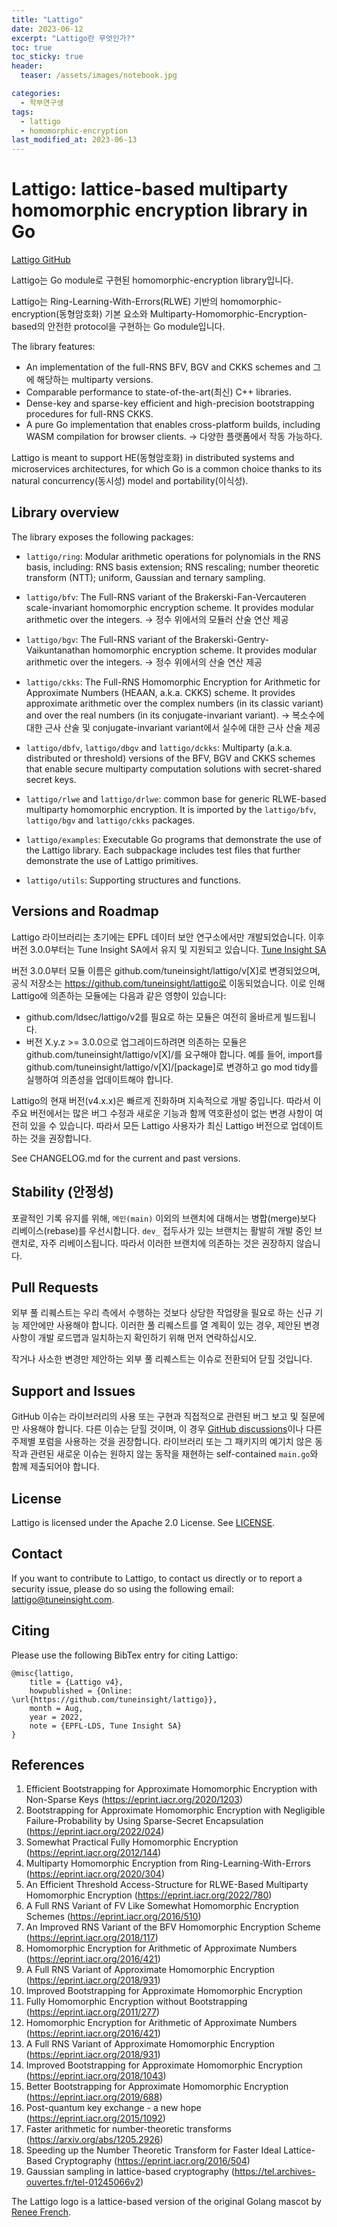 ```yaml
---
title: "Lattigo"
date: 2023-06-12
excerpt: "Lattigo란 무엇인가?"
toc: true
toc_sticky: true
header:
  teaser: /assets/images/notebook.jpg

categories:
  - 학부연구생
tags:
  - lattigo
  - homomorphic-encryption
last_modified_at: 2023-06-13
---
```


# Lattigo: lattice-based multiparty homomorphic encryption library in Go

[Lattigo GitHub](https://github.com/JihunSKKU/lattigo)

Lattigo는 Go module로 구현된 homomorphic-encryption library입니다.

Lattigo는 Ring-Learning-With-Errors(RLWE) 기반의 homomorphic-encryption(동형암호화) 기본 요소와 Multiparty-Homomorphic-Encryption-based의 안전한 protocol을 구현하는 Go module입니다.

The library features:

- An implementation of the full-RNS BFV, BGV and CKKS schemes and 그에 해당하는 multiparty versions.
- Comparable performance to state-of-the-art(최신) C++ libraries.
- Dense-key and sparse-key efficient and high-precision bootstrapping procedures for full-RNS CKKS.
- A pure Go implementation that enables cross-platform builds, including WASM compilation for browser clients. -> 다양한 플랫폼에서 작동 가능하다.

Lattigo is meant to support HE(동형암호화) in distributed systems and microservices architectures, for which Go is a common choice thanks to its natural concurrency(동시성) model and portability(이식성).

## Library overview

The library exposes the following packages:

- `lattigo/ring`: Modular arithmetic operations for polynomials in the RNS basis, including: RNS basis extension; RNS rescaling; number theoretic transform (NTT); uniform, Gaussian and ternary sampling.

- `lattigo/bfv`: The Full-RNS variant of the Brakerski-Fan-Vercauteren scale-invariant homomorphic encryption scheme. It provides modular arithmetic over the integers. -> 정수 위에서의 모듈러 산술 연산 제공

- `lattigo/bgv`: The Full-RNS variant of the Brakerski-Gentry-Vaikuntanathan homomorphic
  encryption scheme. It provides modular arithmetic over the integers. -> 정수 위에서의 산술 연산 제공
- `lattigo/ckks`: The Full-RNS Homomorphic Encryption for Arithmetic for Approximate Numbers (HEAAN,
  a.k.a. CKKS) scheme. It provides approximate arithmetic over the complex numbers (in its classic
  variant) and over the real numbers (in its conjugate-invariant variant). -> 복소수에 대한 근사 산술 및 conjugate-invariant variant에서 실수에 대한 근사 산술 제공

- `lattigo/dbfv`, `lattigo/dbgv` and `lattigo/dckks`: Multiparty (a.k.a. distributed or threshold)
  versions of the BFV, BGV and CKKS schemes that enable secure multiparty computation solutions with
  secret-shared secret keys.

- `lattigo/rlwe` and `lattigo/drlwe`: common base for generic RLWE-based multiparty homomorphic
  encryption. It is imported by the `lattigo/bfv`, `lattigo/bgv` and `lattigo/ckks` packages.

- `lattigo/examples`: Executable Go programs that demonstrate the use of the Lattigo library. Each subpackage includes test files that further demonstrate the use of Lattigo primitives.

- `lattigo/utils`: Supporting structures and functions.

## Versions and Roadmap

Lattigo 라이브러리는 초기에는 EPFL 데이터 보안 연구소에서만 개발되었습니다. 이후 버전 3.0.0부터는 Tune Insight SA에서 유지 및 지원되고 있습니다. [Tune Insight SA](https://tuneinsight.com)

버전 3.0.0부터 모듈 이름은 github.com/tuneinsight/lattigo/v[X]로 변경되었으며, 공식 저장소는 https://github.com/tuneinsight/lattigo로 이동되었습니다. 이로 인해 Lattigo에 의존하는 모듈에는 다음과 같은 영향이 있습니다:

- github.com/ldsec/lattigo/v2를 필요로 하는 모듈은 여전히 올바르게 빌드됩니다.
- 버전 X.y.z >= 3.0.0으로 업그레이드하려면 의존하는 모듈은 github.com/tuneinsight/lattigo/v[X]/를 요구해야 합니다. 예를 들어, import를 github.com/tuneinsight/lattigo/v[X]/[package]로 변경하고 go mod tidy를 실행하여 의존성을 업데이트해야 합니다.

Lattigo의 현재 버전(v4.x.x)은 빠르게 진화하며 지속적으로 개발 중입니다. 따라서 이 주요 버전에서는 많은 버그 수정과 새로운 기능과 함께 역호환성이 없는 변경 사항이 여전히 있을 수 있습니다. 따라서 모든 Lattigo 사용자가 최신 Lattigo 버전으로 업데이트하는 것을 권장합니다.

See CHANGELOG.md for the current and past versions.

## Stability (안정성)

포괄적인 기록 유지를 위해, `메인(main)` 이외의 브랜치에 대해서는 병합(merge)보다 리베이스(rebase)를 우선시합니다. `dev_` 접두사가 있는 브랜치는 활발히 개발 중인 브랜치로, 자주 리베이스됩니다. 따라서 이러한 브랜치에 의존하는 것은 권장하지 않습니다.

## Pull Requests

외부 풀 리퀘스트는 우리 측에서 수행하는 것보다 상당한 작업량을 필요로 하는 신규 기능 제안에만 사용해야 합니다. 이러한 풀 리퀘스트를 열 계획이 있는 경우, 제안된 변경 사항이 개발 로드맵과 일치하는지 확인하기 위해 먼저 연락하십시오.

작거나 사소한 변경만 제안하는 외부 풀 리퀘스트는 이슈로 전환되어 닫힐 것입니다.

## Support and Issues

GitHub 이슈는 라이브러리의 사용 또는 구현과 직접적으로 관련된 버그 보고 및 질문에만 사용해야 합니다. 다른 이슈는 닫힐 것이며, 이 경우 [GitHub discussions](https://github.com/tuneinsight/lattigo/discussions)이나 다른 주제별 포럼을 사용하는 것을 권장합니다. 라이브러리 또는 그 패키지의 예기치 않은 동작과 관련된 새로운 이슈는 원하지 않는 동작을 재현하는 self-contained `main.go`와 함께 제출되어야 합니다.

## License

Lattigo is licensed under the Apache 2.0 License. See [LICENSE](https://github.com/tuneinsight/lattigo/blob/master/LICENSE).

## Contact

If you want to contribute to Lattigo, to contact us directly or to report a security issue, please do so using the following email: [lattigo@tuneinsight.com](mailto:lattigo@tuneinsight.com).

## Citing

Please use the following BibTex entry for citing Lattigo:

    @misc{lattigo,
        title = {Lattigo v4},
        howpublished = {Online: \url{https://github.com/tuneinsight/lattigo}},
        month = Aug,
        year = 2022,
        note = {EPFL-LDS, Tune Insight SA}
    }

## References

1. Efficient Bootstrapping for Approximate Homomorphic Encryption with Non-Sparse Keys
   (<https://eprint.iacr.org/2020/1203>)
1. Bootstrapping for Approximate Homomorphic Encryption with Negligible Failure-Probability by Using Sparse-Secret Encapsulation
   (<https://eprint.iacr.org/2022/024>)
1. Somewhat Practical Fully Homomorphic Encryption (<https://eprint.iacr.org/2012/144>)
1. Multiparty Homomorphic Encryption from Ring-Learning-With-Errors (<https://eprint.iacr.org/2020/304>)
1. An Efficient Threshold Access-Structure for RLWE-Based Multiparty Homomorphic Encryption (<https://eprint.iacr.org/2022/780>)
1. A Full RNS Variant of FV Like Somewhat Homomorphic Encryption Schemes
   (<https://eprint.iacr.org/2016/510>)
1. An Improved RNS Variant of the BFV Homomorphic Encryption Scheme
   (<https://eprint.iacr.org/2018/117>)
1. Homomorphic Encryption for Arithmetic of Approximate Numbers (<https://eprint.iacr.org/2016/421>)
1. A Full RNS Variant of Approximate Homomorphic Encryption (<https://eprint.iacr.org/2018/931>)
1. Improved Bootstrapping for Approximate Homomorphic Encryption
1. Fully Homomorphic Encryption without Bootstrapping (<https://eprint.iacr.org/2011/277>)
1. Homomorphic Encryption for Arithmetic of Approximate Numbers (<https://eprint.iacr.org/2016/421>)
1. A Full RNS Variant of Approximate Homomorphic Encryption (<https://eprint.iacr.org/2018/931>)
1. Improved Bootstrapping for Approximate Homomorphic Encryption
   (<https://eprint.iacr.org/2018/1043>)
1. Better Bootstrapping for Approximate Homomorphic Encryption (<https://eprint.iacr.org/2019/688>)
1. Post-quantum key exchange - a new hope (<https://eprint.iacr.org/2015/1092>)
1. Faster arithmetic for number-theoretic transforms (<https://arxiv.org/abs/1205.2926>)
1. Speeding up the Number Theoretic Transform for Faster Ideal Lattice-Based Cryptography
   (<https://eprint.iacr.org/2016/504>)
1. Gaussian sampling in lattice-based cryptography
   (<https://tel.archives-ouvertes.fr/tel-01245066v2>)

The Lattigo logo is a lattice-based version of the original Golang mascot by [Renee French](http://reneefrench.blogspot.com/).
